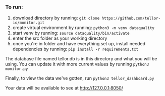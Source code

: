 ### To run:

 1. download directory by running: `git clone https://github.com/tellor-io/monitor.git`
 2. create virtual environment by running: `python3 -m venv dataquality`
 3. start venv by running: `source dataquality/bin/activate`
 4. enter the src folder as your working directory
 5. once you're in folder and have everything set up, install needed dependencies by running: `pip install -r requirements.txt`
 
 The database file named tellor.db is in this directory and what you will be using. You can update it with more current values by running `python3 monitor.py`
 
 Finally, to view the data we've gotten, run `python3 tellor_dashboard.py`
 
 Your data will be available to see at http://127.0.0.1:8050/


